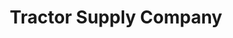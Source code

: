 ---
title: "Tractor Supply Company"
url: /lima/tractor-supply-company-harding-highway/
shop: general
---